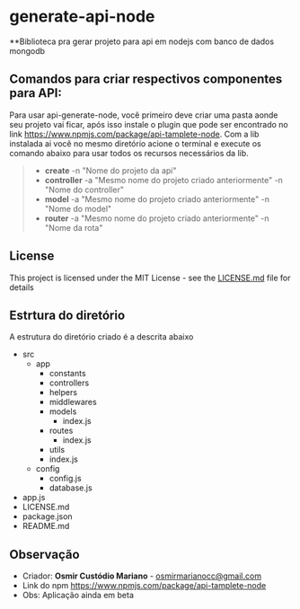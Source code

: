 # generate-api-node

**Biblioteca pra gerar projeto para api em nodejs com banco de dados mongodb

## Comandos para criar respectivos componentes para API:
Para usar api-generate-node, você primeiro deve criar uma pasta aonde seu projeto vai ficar, após isso instale o plugin que pode ser encontrado no link https://www.npmjs.com/package/api-tamplete-node. Com a lib instalada ai você no mesmo diretório acione o terminal e execute os comando abaixo para usar todos os recursos necessários da lib.
> * **create** -n "Nome do projeto da api"
> * **controller** -a "Mesmo nome do projeto criado anteriormente" -n "Nome do controller"
> * **model** -a "Mesmo nome do projeto criado anteriormente" -n "Nome do model"
> * **router** -a "Mesmo nome do projeto criado anteriormente" -n "Nome da rota"

## License

This project is licensed under the MIT License - see the [LICENSE.md](LICENSE.md) file for details

## Estrtura do diretório
A estrutura do diretório criado é a descrita abaixo
- src
    - app
        - constants
        - controllers
        - helpers
        - middlewares
        - models
            - index.js
        - routes
            - index.js
        - utils
        - index.js
    - config
        - config.js
        - database.js
- app.js
- LICENSE.md
- package.json
- README.md

## Observação
* Criador: **Osmir Custódio Mariano** - osmirmarianocc@gmail.com
* Link do npm https://www.npmjs.com/package/api-tamplete-node
* Obs: Aplicação ainda em beta
